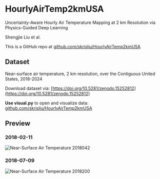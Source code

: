 # HourlyAirTemp2kmUSA
Uncertainty-Aware Hourly Air Temperature Mapping at 2 km Resolution via Physics-Guided Deep Learning

Shengjie Liu et al. 

This is a GitHub repo at [github.com/skrisliu/HourlyAirTemp2kmUSA](https://github.com/skrisliu/HourlyAirTemp2kmUSA)

## Dataset
Near-surface air temperature, 2 km resolution, over the Contiguous United States, 2018-2024

Download dataset via: [https://doi.org/10.5281/zenodo.15252812](https://doi.org/10.5281/zenodo.15252812)

**Use visual.py** to open and visualize data: [github.com/skrisliu/HourlyAirTemp2kmUSA](https://github.com/skrisliu/HourlyAirTemp2kmUSA)

## Preview
### 2018-02-11
![Near-Surface Air Temperature 2018042](at2018042b.gif)

### 2018-07-09
![Near-Surface Air Temperature 2018200](at2018200b.gif)

